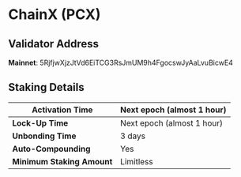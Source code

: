 # ChainX (PCX)

## **Validator Address**

**Mainnet**: 5RjfjwXjzJtVd6EiTCG3RsJmUM9h4FgocswJyAaLvuBicwE4

## Staking Details

| **Activation Time**        | Next epoch (almost 1 hour) |
| -------------------------- | -------------------------- |
| **Lock-Up Time**           | Next epoch (almost 1 hour) |
| **Unbonding Time**         | 3 days                     |
| **Auto-Compounding**       | Yes                        |
| **Minimum Staking Amount** | Limitless                  |

